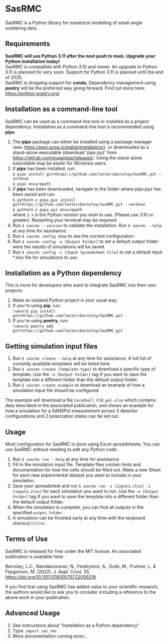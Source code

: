 # SasRMC

SasRMC is a Python library for numerical modelling of small-angle scattering data.  

## Requirements

**SasRMC will use Python 3.11 after the next push to main. Upgrade your Python installation today!**  
SasRMC is compatible with Python 3.10 and newer. An upgrade to Python 3.11 is planned for very soon. Support for Python 3.11 is planned until the end of 2025.  
SasRMC is dropping support for **conda**. Dependency management using **poetry** will be the preferred way going forward. Find out more here: https://python-poetry.org/  

## Installation as a command-line tool

SasRMC can be used as a command-line tool or installed as a project dependency. Installation as a command-line tool is recommended using **pipx**.

1. The **pipx** package can either be installed using a package manager (see: https://pipx.pypa.io/stable/installation/), or downloaded as a stand-alone executable (download 'pipx.pyz' from https://github.com/pypa/pipx/releases). Using the stand-alone executable may be easier for Windows users.
2. If **pipx** has been installed, run:  
    `$ pipx install git+https://github.com/lestercbarnsley/SasRMC.git --verbose`  
    `$ pipx ensurepath`  
3. If **pipx** has been downloaded, navigate to the folder where pipx.pyz has been saved and run:  
    `$ python3.x pipx.pyz install git+https://github.com/lestercbarnsley/SasRMC.git --verbose`  
    `$ python3.x pipx.pyz ensurepath`  
where `3.x` is the Python version you wish to use. (Please use 3.10 or greater). Restarting your terminal may be required.  
4. Run `$ sasrmc --version` to validate the installation. Run `$ sasrmc --help` at any time for assistance.  
5. Run `$ sasrmc config show` to see the current configuration.  
6. Run `$ sasrmc config -o [Output Folder]` to set a default output folder were the results of simulations will be saved.  
7. Run `$ sasrmc config -i [Input Spreadsheet File]` to set a default input *.xlsx file for simulations to use.  

## Installation as a Python dependency  

This is more for developers who want to integrate SasRMC into their own projects.

1. Make an isolated Python project in your usual way.  
2. If you're using **pip**, run:  
    `(venv)$ pip install git+https://github.com/lestercbarnsley/SasRMC.git`  
3. If you're using **poetry**, run:  
    `(venv)$ poetry add git+https://github.com/lestercbarnsley/SasRMC.git`  

## Getting simulation input files  
 
1. Run `$ sasrmc create --help` at any time for assistance. A full list of currently available templates will be listed here.  
2. Run `$ sasrmc create [template-type]` to download a specific type of template. Use the `-o [Output Folder]` tag if you want to save the template into a different folder than the default output folder.  
3. Run `$ sasrmc create example` to download an example of how a simulation input file should be configured.  

The example will download a file `CoreShell_F20_pol.xlsx` which contains data described in the associated publication, and shows an example for how a simulation for a SANSPol measurement across 3 detector configurations and 2 polarization states can be set out.  

## Usage
Most configuration for SasRMC is done using Excel spreadsheets. You can use SasRMC without needing to edit any Python code.  

1. Run `$ sasrmc run --help` at any time for assistance.  
2. Fill in the simulation input file. Template files contain hints and documentation for how the cells should be filled out. Make a new Sheet for each new experimental dataset you want to include in your simulation.  
3. Save your spreadsheet and run `$ sasrmc run -i [input1.xlsx] -i [input2.xlsx]` for each simulation you want to run. Use the `-o [Output Folder]` tag if you want to save the template into a different folder than the default output folder.  
4. When the simulation is complete, you can find all outputs in the specified `output_folder`.  
5. A simulation can be finished early at any time with the keyboard shortcut `Ctrl+C`.  

## Terms of Use
SasRMC is released for free under the MIT license. An associated publication is available here:

Barnsley, L.C., Nandakumaran, N., Feoktystov, A., Dulle, M., Fruhner, L. & Feygenson, M. (2022). J. Appl. Cryst. 55,
https://doi.org/10.1107/S1600576722009219.

If you find that using SasRMC has added value to your scientific research, the authors would like to ask you to consider including a reference to the above work in your publication.

## Advanced Usage

1. See instructions about "Installation as a Python dependency" 
2. Type: `import sas_rmc`
3. More documentation coming soon...
